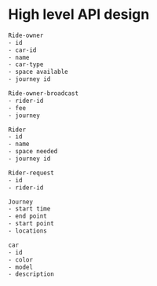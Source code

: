 # High level API design

```txt
Ride-owner
- id
- car-id
- name
- car-type
- space available
- journey id
```

```txt
Ride-owner-broadcast
- rider-id
- fee
- journey
```

```txt
Rider
- id
- name
- space needed
- journey id
```

```txt
Rider-request
- id
- rider-id
```

```txt
Journey
- start time
- end point
- start point
- locations
```

```txt
car
- id
- color
- model
- description
```
